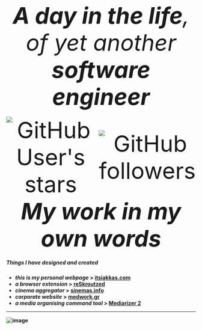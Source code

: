 <div align="center" style="display: flex; justify-content: center; align-items: center; width: 100%; font-size: 60px;">
  <i><b>A day in the life</b>, of yet another <b>software engineer</b></i>
</div>

<br>

<div align="center" style="display: flex; justify-content: center; align-items: center; width: 100%; font-size: 60px;">
  <img src="https://img.shields.io/github/stars/keybraker" alt="GitHub User's stars" style="margin-right: 10px;">
  <img src="https://img.shields.io/github/followers/keybraker" alt="GitHub followers">
</div>

<div align="center" style="display: flex; justify-content: center; align-items: center; width: 100%; font-size: 60px;">
  <i><b>My work <b>in my own words</b></i>
</div>

##### Things I have designed and created
* _this is my personal webpage_ > __[itsiakkas.com](https://itsiakkas.com)__
* _a browser extension_ > __[reSkroutzed](https://github.com/keybraker/reSkroutzed)__
* _cinema aggregator_ > __[sinemas.info](https://sinemas.info)__
* _corporate website_ > __[medwork.gr](https://medwork.gr)__
* _a media organising command tool_ > __[Mediarizer 2](https://github.com/keybraker/mediarizer-2)__
    
---

![image](https://github.com/user-attachments/assets/eabdd666-b875-49cd-98d7-25a93209115a)
